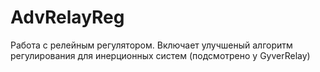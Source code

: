 # AdvRelayReg
Работа с релейным регулятором. Включает улучшеный алгоритм регулирования для инерционных систем (подсмотрено у GyverRelay)
